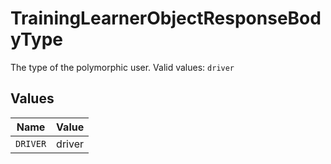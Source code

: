 # TrainingLearnerObjectResponseBodyType

The type of the polymorphic user.  Valid values: `driver`


## Values

| Name     | Value    |
| -------- | -------- |
| `DRIVER` | driver   |